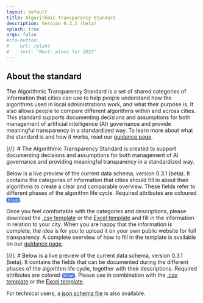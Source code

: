 ```yaml
---
layout: default
title: Algorithmic Transparency Standard
description: Version 0.3.1 (beta)
splash: true
orgs: false
#cta-button:
#    url: /plans
#    text: "Next: plans for 2023"
---
```

## About the standard

The Algorithmic Transparency Standard is a set of shared categories of information that cities
can use to help people understand how the algorithms used in local administrations work, and
what their purpose is. It also allows people to compare different algorithms within and across
cities. This standard supports documenting decisions and assumptions for both
management of artificial intelligence (AI) governance and provide meaningful
transparency in a standardized way. To learn more about what the standard is and how it
works, read our [guidance page](/guidance).

[//]: # The Algorithmic Transparency Standard is created to support documenting decisions and assumptions for both management of AI governance and providing meaningful transparency in a standardized way.

Below is a live preview of the current data schema, version 0.3.1 (beta). It contains the
categories of information that cities should fill in about their algorithms to create a clear and
comparable overview. These fields refer to different phases of the algorithm life cycle. Required attributes are coloured <span class="attribute required">blue</span>.

Once you feel comfortable with the categories and descriptions, please download the [.csv template](https://www.algoritmeregister.org/standard/registration-v0.3.1.template.csv) or the [Excel template](https://www.algoritmeregister.org/standard/registration-v0.3.1.template.xlsx) and fill in the information in relation to your city. When you are happy that the information is complete, the idea is for you to upload it on your own public website for full transparency. A complete overview of how to fill in the template is available on our [guidance page](/guidance).

[//]: # Below is a live preview of the current data schema, version 0.3.1 (beta). It contains the fields that can be documented during the different phases of the algorithm life cycle, together with their descriptions. Required attributes are colored <span class="attribute required">blue</span>. Please use in combination with the [.csv template](https://www.algoritmeregister.org/standard/registration-v0.3.1.template.csv) or the [Excel template](https://www.algoritmeregister.org/standard/registration-v0.3.1.template.xlsx).

For technical users, a [json schema file](https://www.algoritmeregister.org/standard/schemas/registration-v0.3.1.schema.json) is also available.

<style>
    h3 {
        border-bottom: 1px solid gray;
    }
    .attribute { 
        background: #E6E6E6;
        color: #555;
        border-radius: 4px;
        padding: 0 4px;
        font-size: 0.8em;
        font-family: monospace
    }
    .required {
        background: #4D80E2;
        color: #fff;
    }
    @media print {
        .notes {
            display: block !important;
            height: 150px;
            width: 100%;
            border: 1px solid gray;
            margin-bottom: 10px;
            break-inside: avoid;
        }
        footer, img, nav, #eurocities {
            display: none !important;
        }
    }
</style>
<div id="data"></div>
<script type="text/html" id="attribute_tmpl">
    <div>
        <a name="<%=attr%>"></a>
        <p style="border-left: 10px solid #F4FAFF; padding-left: 10px; margin-bottom: 2em">
            <b><%=name%></b><br>
            <a href="#<%=attr%>"><span class="attribute <% if (required) { %>required<% } %>"><%=attr%></span></a>
            (<%=type%>, <% if (!required) { %>not<% } %> required)<br>
            <%=description.replace(/((http|https|ftp):\/\/[\w?=&.\/-;#~%-]+(?![\w\s?&.\/;#~%"=-]*>))/g, "<a href='$1' target='_blank'>$1</a>")%>

            <% if (type === "enum") { %>
            <br><br>Possible values: <%=(obj.enum+'').replace(/\,/g, ", ")%>
            <% } %>

            <% if (type === "const") { %>
            <br><br>This value should always be <%=obj.const%> if you are using this version of the Standard.
            <% } %>
        </p>
    </div>
    <div class="notes" style="display: none">
        <span class="attribute <% if (required) { %>required<% } %>"><%=attr%></span>
    </div>
</script>
<script src="/js/microtemplating.js"></script>
<script>
    var url = "https://www.algoritmeregister.org/standard/schemas/registration-v0.3.1.schema.json";
    fetch(url).then(response => response.json()).then(data => render(data));
    function render(data) {
        var resultsEl = document.getElementById("data");
        var category = "";
        for(var i in data.properties) {
            var prop = data.properties[i];
            if (prop.category !== category) {
                category = prop.category;
                resultsEl.innerHTML += `<h3>CATEGORY: ${category}</h3>`;
            }
            prop.attr = i;
            if (prop.enum) prop.type = "enum";
            if (prop.const) prop.type = "const";
            if (prop.format) prop.type = prop.format;
            resultsEl.innerHTML += tmpl("attribute_tmpl", prop);
        }
        
        // jump to hash
        var hash = window.location.hash;
        if (hash) location.href = hash;
    }
</script>
